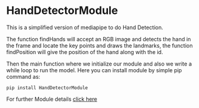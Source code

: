 # HandDetectorModule
This is a simplified version of mediapipe to do Hand Detection.

The function findHands will accept an RGB image and detects the hand in the frame and locate the key points and draws the landmarks, the function findPosition will give the position of the hand along with the id.

Then the main function where we initialize our module and also we write a while loop to run the model. 
Here you can install module by simple pip command as: 
```
pip install HandDetectorModule
```

For further Module details [click here](https://pypi.org/project/HandDetectorModule/)
